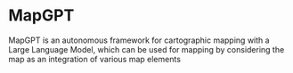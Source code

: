 # MapGPT

MapGPT is an autonomous framework for cartographic mapping with a Large Language Model, which can be used for mapping by considering the map as an integration of various map elements

